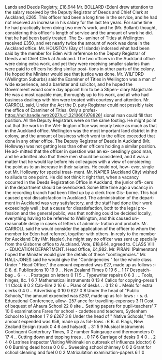Lands and Deeds Registry, £18,644 Mr. BOLLARD (Eden) drew attention to the salary received by the Deputy Registrar of Deeds and Chief Clerk at Auckland, £265. This officer had been a long time in the service, and he had not received an increase in his salary for the last ten years. For some time he had practically been doing two men's work, and he (Mr. Bollard) thought, considering this officer's length of service and the amount of work he did. that he had been badly treated. The Ex- aminer of Titles at Wellington received £350, and vet nearly twice the amount of work was done in the Auckland office. Mr. HOUSTON (Bay of Islands) indorsed what had been said by the member for Eden with reference to the Deputy Registrar of Deeds and Chief Clerk at Auckland. The two officers in the Auckland office were doing extra work, and yet they were receiving smaller salaries than were paid to officers holding similar posi- tions in other parts of the colony. He hoped the Minister would see that justice was done. Mr. WILFORD (Wellington Suburbs) said the Examiner of Titles in Wellington was a man of wide experience, and a barrister and solicitor, and he hoped the Government would some day appoint him to be a Stipen- diary Magistrate. He was a most capable man, thoroughly up to his work, and all who had business dealings with him were treated with courtesy and attention. Mr. CARROLL said, Under the Act the D. puty Registrar could not possibly take the office of Examiner of Titles. Only a profes- https://hdl.handle.net/2027/uc1.32106019788261 sional man could fill that position. All the Deputy Registrars were on the same footing. He might point out that the work in the Wel- lington office was nearly twice as much as that in the Auckland office. Wellington was the most important land district in the colony, and the amount of business which went to the office exceeded that done in any other office. The Deputy Registrar of Deeds in Auckland (Mr. Holloway) was not getting less than other officers holding a similar position. He ad- mitted that the officer in question was an ex- ceedingly good man, and he admitted also that these men should be considered, and it was a matter that he would lay before his colleagues with a view of considering the point as to an increase in their salaries. He could not, how- ever, single out Mr. Holloway for special treat- ment. Mr. NAPIER (Auckland City) wished to allude to one point. He did not think it right that, when a vacancy occurred in the Deeds Registration Office in Auckland, the junior offi- cers in the department should be overlooked. Some little time ago a vacancy in the recording branch had been filled up by a clerk from Gis- borne. This had caused great dissatisfaction in Auckland. The administration of the depart- ment in Auckland was very satisfactory, and the staff had done their work exceedingly well ; but a cause for dissatisfaction, both to the legal pro- fession and the general public, was that nothing could be decided locally, everything having to be referred to Wellington, and this caused un- reasonable delay in cases of letters of adminis- tration and probate. Mr. CARROLL said he would consider the application of the officer to whom the member for Eden had referred, together with others. In reply to the member for Auckland City (Mr. Napier), he might say no officer was sent up specially from the Gisborne office to Auckland. Vote, £18,644, agreed to. CLASS VIII .- EDUCATION DEPARTMENT. Head Office, £4,982. Mr. PIRANI (Palmerston) hoped the Minister would give the details of these "contingencies." Mr. HALL-JONES said he would give the "Contingencies " for the whole class. Under " Head Office," the amount expended was £27, made up as follows :- £ 8. d. Publications 10 19 9 . . New Zealand Times 0 19 6 .. 1 17 Despatch-bag .. 6 · · . . Postages on letters 0 11 5 .. Typewriter repairs 0 6 3 . .. Tools, hinges, &c. 1 6 7 Mathematical instruments 0 13 4 Calico for copying-press 1 1 1 Clock 8 0 2 Cab-hire 2 16 6 .. Plans of desks . . 0 12 6 .. Meals for extra clerks 0 4 0 .. Advertising 0 10 0 £27 0 8 Under the head of "Public Schools," the amount expended was £267, made up as fol- lows : - s. d. Educational Conference, allow- 257 ance for travelling-expenses 3 11 Cost of bequest of Ahaura School 22 0 site .. Setting papers for pupil-teachers' 7 10 0 examinations Fares for school - cadettes and teachers, Sydenham School to Lyttelton 1 7 9 £267 3 8 Under the head of " Native Schools," the amount expended was £58, made up as fol- lows : £ B. d. Flags, New Zealand Ensign (truck 0 4 6 and halyard) .. 31 5 9 Musical instruments Contingent Canterbury Times, 0 2 number Raingauge and thermometers 0 17 4 .. Cutting down and topping trees . . 0 17 6 Carriage of desks 0 4 0 . . 2 4 0 Latrines Inspector Visiting Whirinaki on outbreak of influenza (doctor) 6 0 0 Burning dead horse 0 0 8 .. Sweeping school chimney 0 0 2 Grant for school cleaning and fuel 0 0 2 Matriculation examination-papers 6 1 0 